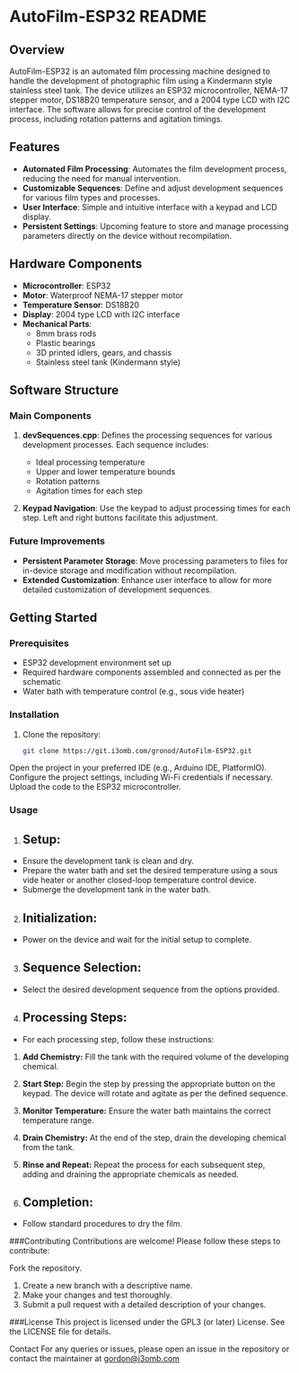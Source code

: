 # AutoFilm-ESP32 README

## Overview

AutoFilm-ESP32 is an automated film processing machine designed to handle the development of photographic film using a Kindermann style stainless steel tank. The device utilizes an ESP32 microcontroller, NEMA-17 stepper motor, DS18B20 temperature sensor, and a 2004 type LCD with I2C interface. The software allows for precise control of the development process, including rotation patterns and agitation timings.

## Features

- **Automated Film Processing**: Automates the film development process, reducing the need for manual intervention.
- **Customizable Sequences**: Define and adjust development sequences for various film types and processes.
- **User Interface**: Simple and intuitive interface with a keypad and LCD display.
- **Persistent Settings**: Upcoming feature to store and manage processing parameters directly on the device without recompilation.

## Hardware Components

- **Microcontroller**: ESP32
- **Motor**: Waterproof NEMA-17 stepper motor
- **Temperature Sensor**: DS18B20
- **Display**: 2004 type LCD with I2C interface
- **Mechanical Parts**: 
  - 8mm brass rods
  - Plastic bearings
  - 3D printed idlers, gears, and chassis
  - Stainless steel tank (Kindermann style)

## Software Structure

### Main Components

1. **devSequences.cpp**: Defines the processing sequences for various development processes. Each sequence includes:
   - Ideal processing temperature
   - Upper and lower temperature bounds
   - Rotation patterns
   - Agitation times for each step

2. **Keypad Navigation**: Use the keypad to adjust processing times for each step. Left and right buttons facilitate this adjustment.

### Future Improvements

- **Persistent Parameter Storage**: Move processing parameters to files for in-device storage and modification without recompilation.
- **Extended Customization**: Enhance user interface to allow for more detailed customization of development sequences.

## Getting Started

### Prerequisites

- ESP32 development environment set up
- Required hardware components assembled and connected as per the schematic
- Water bath with temperature control (e.g., sous vide heater)

### Installation

1. Clone the repository:
   ```bash
   git clone https://git.i3omb.com/gronod/AutoFilm-ESP32.git
Open the project in your preferred IDE (e.g., Arduino IDE, PlatformIO).
Configure the project settings, including Wi-Fi credentials if necessary.
Upload the code to the ESP32 microcontroller.

### Usage
1. ## Setup:

 - Ensure the development tank is clean and dry.
 - Prepare the water bath and set the desired temperature using a sous vide heater or another closed-loop temperature control device.
 - Submerge the development tank in the water bath.

2. ## Initialization:

 - Power on the device and wait for the initial setup to complete.
3. ## Sequence Selection:

 - Select the desired development sequence from the options provided.
4. ## Processing Steps:

 - For each processing step, follow these instructions:
  1. **Add Chemistry:** Fill the tank with the required volume of the developing chemical.
  2. **Start Step:** Begin the step by pressing the appropriate button on the keypad. The device will rotate and agitate as per the defined sequence.
  3. **Monitor Temperature:** Ensure the water bath maintains the correct temperature range.
  4. **Drain Chemistry:** At the end of the step, drain the developing chemical from the tank.
  5. **Rinse and Repeat:** Repeat the process for each subsequent step, adding and draining the appropriate chemicals as needed.

5. ## Completion:


 - Follow standard procedures to dry the film.

###Contributing
Contributions are welcome! Please follow these steps to contribute:

Fork the repository.
1. Create a new branch with a descriptive name.
2. Make your changes and test thoroughly.
3. Submit a pull request with a detailed description of your changes.

###License
This project is licensed under the GPL3 (or later) License. See the LICENSE file for details.

Contact
For any queries or issues, please open an issue in the repository or contact the maintainer at gordon@i3omb.com